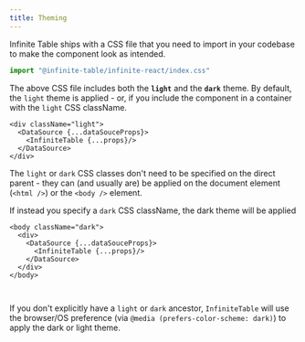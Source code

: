 ```yaml
---
title: Theming
---
```


Infinite Table ships with a CSS file that you need to import in your codebase to make the component look as intended.

```ts
import "@infinite-table/infinite-react/index.css"
```

The above CSS file includes both the **`light`** and the **`dark`** theme. By default, the `light` theme is applied - or, if you include the component in a container with the `light` CSS className.

```tsx title=explicitly-apply-light-theme-via-container-className
<div className="light">
  <DataSource {...dataSouceProps}>
    <InfiniteTable {...props}/>
  </DataSource>
</div>
```

<Gotcha>

The `light` or `dark` CSS classes don't need to be specified on the direct parent - they can (and usually are) be applied on the document element (`<html />`) or the `<body />` element.

</Gotcha>

If instead you specify a `dark` CSS className, the dark theme will be applied

```tsx title=explicitly-apply-dark-theme-via-container-className
<body className="dark">
  <div>
    <DataSource {...dataSouceProps}>
      <InfiniteTable {...props}/>
    </DataSource>
  </div>
</body>
```

<Sandpack>

```ts file=theme-switching-example.page.tsx
```
```ts file=columns.ts
```
</Sandpack>

<Note>

If you don't explicitly have a `light` or `dark` ancestor, `InfiniteTable` will use the browser/OS preference (via `@media (prefers-color-scheme: dark)`) to apply the dark or light theme.

</Note>